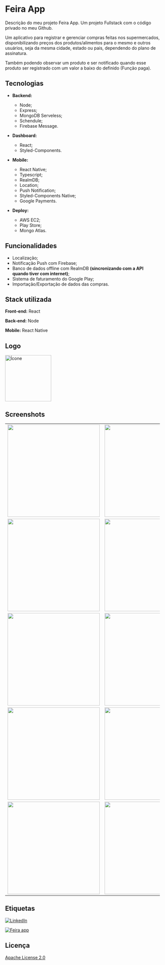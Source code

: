 
# Feira App 

Descrição do meu projeto Feira App. 
Um projeto Fullstack com o código privado no meu Github.

Um aplicativo para registrar e gerenciar compras feitas nos supermercados, disponibilizando preços dos produtos/alimentos para o mesmo e outros usuários, seja da mesma cidade, estado ou pais, dependendo do plano de assinatura.

Também podendo observar um produto e ser notificado quando esse produto ser registrado com um valor a baixo do definido (Função paga).


## Tecnologias

- **Backend:**
    - Node;
    - Express;
    - MongoDB Serveless;
    - Schendule;
    - Firebase Message.

- **Dashboard:**
    - React;
    - Styled-Components.

- **Mobile:**
    - React Native;
    - Typescript;
    - RealmDB;
    - Location;
    - Push Notification;
    - Styled-Components Native;
    - Google Payments.

- **Deploy:**
    - AWS EC2;
    - Play Store;
    - Mongo Atlas.

## Funcionalidades

- Localização;
- Notificação Push com Firebase; 
- Banco de dados offline com RealmDB **(sincronizando com a API quando tiver com internet)**;
- Sistema de faturamento do Google Play;
- Importação/Exportação de dados das compras.


## Stack utilizada

**Front-end:** React

**Back-end:** Node

**Mobile:** React Native


## Logo

<img width='150' alt='Ícone' src='https://s3.sa-east-1.amazonaws.com/jmayconhs.repos/feiraapp/app/icon-rounded.png'>

## Screenshots
<table>
    <tr>
        <td><img width='300' alt='' src='https://s3.sa-east-1.amazonaws.com/jmayconhs.repos/feiraapp/app/1.png'></td>
        <td><img width='300' alt='' src='https://s3.sa-east-1.amazonaws.com/jmayconhs.repos/feiraapp/app/2.png'></td>
        <td><img width='300' alt='' src='https://s3.sa-east-1.amazonaws.com/jmayconhs.repos/feiraapp/app/3.png'></td>
    </tr>
        <tr>
        <td><img width='300' alt='' src='https://s3.sa-east-1.amazonaws.com/jmayconhs.repos/feiraapp/app/4.png'></td>
        <td><img width='300' alt='' src='https://s3.sa-east-1.amazonaws.com/jmayconhs.repos/feiraapp/app/5.png'></td>
        <td><img width='300' alt='' src='https://s3.sa-east-1.amazonaws.com/jmayconhs.repos/feiraapp/app/6.png'></td>
    </tr>
        <tr>
        <td><img width='300' alt='' src='https://s3.sa-east-1.amazonaws.com/jmayconhs.repos/feiraapp/app/7.png'></td>
        <td><img width='300' alt='' src='https://s3.sa-east-1.amazonaws.com/jmayconhs.repos/feiraapp/app/8.png'></td>
        <td><img width='300' alt='' src='https://s3.sa-east-1.amazonaws.com/jmayconhs.repos/feiraapp/app/9.png'></td>
    </tr>
        <tr>
        <td><img width='300' alt='' src='https://s3.sa-east-1.amazonaws.com/jmayconhs.repos/feiraapp/app/10.png'></td>
        <td><img width='300' alt='' src='https://s3.sa-east-1.amazonaws.com/jmayconhs.repos/feiraapp/app/11.png'></td>
        <td><img width='300' alt='' src='https://s3.sa-east-1.amazonaws.com/jmayconhs.repos/feiraapp/app/12.png'></td>
    </tr>
        <tr>
        <td><img width='300' alt='' src='https://s3.sa-east-1.amazonaws.com/jmayconhs.repos/feiraapp/app/13.png'></td>
        <td><img width='300' alt='' src='https://s3.sa-east-1.amazonaws.com/jmayconhs.repos/feiraapp/app/14.png'></td>
        <td><img width='300' alt='' src='https://s3.sa-east-1.amazonaws.com/jmayconhs.repos/feiraapp/app/15.png'></td>
    </tr>
</table>


## Etiquetas


[![LinkedIn](https://img.shields.io/static/v1?label=Visite%20meu&message=LinkedIn&color=blue)](https://www.linkedin.com/in/josé-maycon-19a217190/)

[![Feira app](https://img.shields.io/static/v1?label=Disponivel%20para%20&message=Android&color=purple)](https://play.google.com/store/apps/details?id=com.mayconsilva.feiraapp)


## Licença

[Apache License 2.0](https://choosealicense.com/licenses/apache-2.0)

